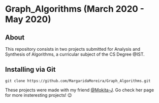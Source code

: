 # Graph_Algorithms (March 2020 - May 2020)

## About
This repository consists in two projects submitted for Analysis and Synthesis of Algorithms, a curricular subject of the CS Degree @IST.

## Installing via Git
```
git clone https://github.com/MargaridaMoreira/Graph_Algorithms.git
```

These projects were made with my friend [@Mokita-J](https://github.com/Mokita-J). Go check her page for more insteresting projects! :wink:
